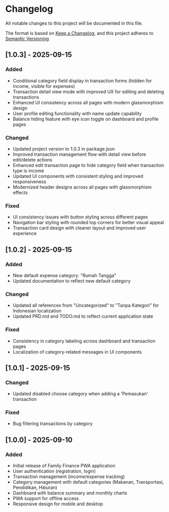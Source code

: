 # Changelog

All notable changes to this project will be documented in this file.

The format is based on [Keep a Changelog](https://keepachangelog.com/en/1.0.0/),
and this project adheres to [Semantic Versioning](https://semver.org/spec/v2.0.0.html).

## [1.0.3] - 2025-09-15

### Added
- Conditional category field display in transaction forms (hidden for income, visible for expenses)
- Transaction detail view mode with improved UX for editing and deleting transactions
- Enhanced UI consistency across all pages with modern glassmorphism design
- User profile editing functionality with name update capability
- Balance hiding feature with eye icon toggle on dashboard and profile pages

### Changed
- Updated project version to 1.0.3 in package.json
- Improved transaction management flow with detail view before edit/delete actions
- Enhanced edit transaction page to hide category field when transaction type is income
- Updated UI components with consistent styling and improved responsiveness
- Modernized header designs across all pages with glassmorphism effects

### Fixed
- UI consistency issues with button styling across different pages
- Navigation bar styling with rounded top corners for better visual appeal
- Transaction card design with cleaner layout and improved user experience

## [1.0.2] - 2025-09-15

### Added
- New default expense category: "Rumah Tangga"
- Updated documentation to reflect new default category

### Changed
- Updated all references from "Uncategorized" to "Tanpa Kategori" for Indonesian localization
- Updated PRD.md and TODO.md to reflect current application state

### Fixed
- Consistency in category labeling across dashboard and transaction pages
- Localization of category-related messages in UI components

## [1.0.1] - 2025-09-15

### Changed
- Updated disabled choose category when adding a 'Pemasukan' transaction

### Fixed
- Bug filtering transactions by category

## [1.0.0] - 2025-09-10

### Added
- Initial release of Family Finance PWA application
- User authentication (registration, login)
- Transaction management (income/expense tracking)
- Category management with default categories (Makanan, Transportasi, Pendidikan, Hiburan)
- Dashboard with balance summary and monthly charts
- PWA support for offline access
- Responsive design for mobile and desktop